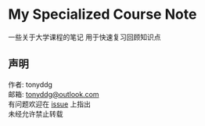 # My Specialized Course Note

一些关于大学课程的笔记
用于快速复习回顾知识点

## 声明
作者: tonyddg  
邮箱: tonyddg@outlook.com  
有问题欢迎在 [issue](https://github.com/tonyddg/SpecializedCourseNote/issues) 上指出  
未经允许禁止转载  
